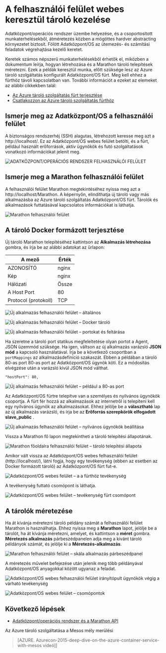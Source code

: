<properties
   pageTitle="Azure tároló tároló Szolgáltatáskezelés révén a webes felhasználói felület |} Microsoft Azure"
   description="Tárolók az Azure tároló fürt szolgáltatás üzembe Marathon webes felhasználói felület használatával."
   services="container-service"
   documentationCenter=""
   authors="neilpeterson"
   manager="timlt"
   editor=""
   tags="acs, azure-container-service"
   keywords="Docker, a tárolók, Micro-szolgáltatások, Mesos, Azure"/>

<tags
   ms.service="container-service"
   ms.devlang="na"
   ms.topic="get-started-article"
   ms.tgt_pltfrm="na"
   ms.workload="na"
   ms.date="09/19/2016"
   ms.author="timlt"/>

# <a name="container-management-through-the-web-ui"></a>A felhasználói felület webes keresztül tároló kezelése

Adatközpont/operációs rendszer üzembe helyezése, és a csoportosított munkaterhelésekből, átméretezés közben a mögöttes hardver abstracting környezetet biztosít. Fölött Adatközpont/OS az ütemezés- és számítási feladatok végrehajtása kezelő keretet.

Keretek számos népszerű munkaterhelésekből érhetők el, miközben a dokumentum leírja, hogyan létrehozása és a Marathon tároló telepítések méretezni. Ezek a példák keresztül munka, előtt szüksége lesz az Azure tároló szolgáltatás konfigurált Adatközpont/OS fürt. Meg kell ehhez a fürthöz távoli kapcsolatban van. További információt a ezeket az elemeket az alábbi cikkekben talál:

- [Az Azure tároló szolgáltatás fürt terjesztése](container-service-deployment.md)
- [Csatlakozzon az Azure tároló szolgáltatás fürthöz](container-service-connect.md)

## <a name="explore-the-dcos-ui"></a>Ismerje meg az Adatközpont/OS a felhasználói felület

A biztonságos rendszerhéj (SSH) alagutas, létrehozott keresse meg azt a http://localhost/. Ez az Adatközpont/OS webes felület betölti, és a fürt, például használt erőforrások, aktív ügynökök és futó szolgáltatások vonatkozó információkat jelenít meg.

![ADATKÖZPONT/OPERÁCIÓS RENDSZER FELHASZNÁLÓI FELÜLET](media/dcos/dcos2.png)

## <a name="explore-the-marathon-ui"></a>Ismerje meg a Marathon felhasználói felület

A felhasználói felület Marathon megtekintéséhez nyissa meg azt a http://localhost/Marathon. A képernyőn, elindíthatja új tároló vagy más alkalmazásba az Azure tároló szolgáltatás Adatközpont/OS fürt. Tárolók és alkalmazások futtatásával kapcsolatos információkat is láthatja.  

![Marathon felhasználói felület](media/dcos/dcos3.png)

## <a name="deploy-a-docker-formatted-container"></a>A tároló Docker formázott terjesztése

Új tároló Marathon telepítéséhez kattintson az **Alkalmazás létrehozása** gombra, és írja be az alábbi adatokat az űrlapon:

A mező           | Érték
----------------|-----------
AZONOSÍTÓ              | nginx
Kép           | nginx
Hálózati         | Össze
A Host Port       | 80
Protocol (protokoll)        | TCP

![Új alkalmazás felhasználói felület – általános](media/dcos/dcos4.png)

![Új alkalmazás felhasználói felület – Docker tároló](media/dcos/dcos5.png)

![Új alkalmazás felhasználói felület – portokat és feltárása](media/dcos/dcos6.png)

Ha szeretne a tároló port statikus megfeleltetése olyan portot a Agent, JSON üzemmód szüksége. Ha igen, váltson az új alkalmazás varázsló **JSON mód** a kapcsoló használatával. Írja be a következő csoportban a `portMappings` az alkalmazásdefiníció szakaszát. Ebben a példában a tároló 80-as port 80-as port az Adatközpont/OS ügynök köti. Ez a módosítás elvégzése után a varázsló kívül JSON mód válthat.

```none
"hostPort": 80,
```

![Új alkalmazás felhasználói felület – például a 80-as port](media/dcos/dcos13.png)

Az Adatközpont/OS fürtre telepítve van a személyes és nyilvános ügynökök csoportja. A fürt fér hozzá az alkalmazások az internetről is telepíteni kell egy nyilvános ügynök az alkalmazásokat. Ehhez jelölje be a **választható** lap az új alkalmazás varázsló, és írja be az **Erőforrás szerepkörök elfogadott** **slave_public** .

![Új alkalmazás felhasználói felület – nyilvános ügynökök beállítása](media/dcos/dcos14.png)

Vissza a Marathon fő lapon megtekintheti a tároló telepítési állapotának.

![Marathon főoldalra felhasználói felület – tároló telepítési állapota](media/dcos/dcos7.png)

Amikor vált vissza az Adatközpont/OS webes felhasználói felület (http://localhost/), látni fogja, hogy egy tevékenység (ebben az esetben az Docker formázott tároló) az Adatközpont/OS fürt fut-e.

![Adatközpont/OS webes felület – a a fürthöz tevékenység](media/dcos/dcos8.png)

A tevékenység futtató csomópont is láthatja.

![Adatközpont/OS webes felület – tevékenység fürt csomópont](media/dcos/dcos9.png)

## <a name="scale-your-containers"></a>A tárolók méretezése

Ha át kívánja méretezni tároló példány számát a felhasználói felület Marathon is használhatja. Ehhez nyissa meg a **Marathon** lapot, jelölje be a tárolót, ha át kívánja méretezni, amelyet, és kattintson a **méret** gombra. **Méretezés alkalmazás** párbeszédpanelen adja meg a kívánt tároló példányok számát, és jelölje ki a **Méretezés-alkalmazás**.

![Marathon felhasználói felület – skála alkalmazás párbeszédpanel](media/dcos/dcos10.png)

A méretezés művelet befejezése után jelenik meg több példányával Adatközpont/OS anyagokkal között ugyanaz a feladat.

![Adatközpont/OS webes felhasználói felület irányítópult ügynökök végig a várható tevékenység](media/dcos/dcos11.png)

![Adatközpont/OS webes felület – csomópontok](media/dcos/dcos12.png)

## <a name="next-steps"></a>Következő lépések

- [Adatközpont/operációs rendszer és a Marathon API](container-service-mesos-marathon-rest.md)

Az Azure tároló szolgáltatása a Mesos mély merülési

> [AZURE. Azurecon-2015-deep-dive-on-the-azure-container-service-with-mesos videó]]
